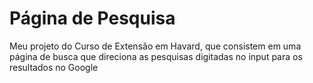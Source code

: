 # Página de Pesquisa<br>
Meu projeto do Curso de Extensão em Havard, que consistem em uma página de busca que direciona as pesquisas digitadas no input para os resultados no Google